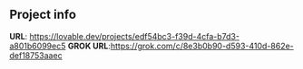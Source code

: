 ## Project info

**URL**: https://lovable.dev/projects/edf54bc3-f39d-4cfa-b7d3-a801b6099ec5
**GROK URL**:https://grok.com/c/8e3b0b90-d593-410d-862e-def18753aaec
